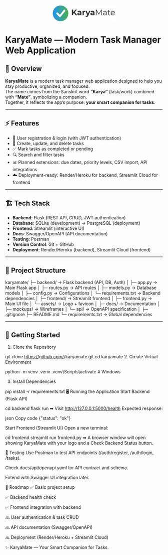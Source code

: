 <p align="center">
  <img src="frontend/assets/logo.png" alt="KaryaMate Logo" width="200"/>
</p>

# KaryaMate — Modern Task Manager Web Application

## 📌 Overview
**KaryaMate** is a modern task manager web application designed to help you stay productive, organized, and focused.  
The name comes from the Sanskrit word **“Karya”** (task/work) combined with **“Mate”**, symbolizing a companion.  
Together, it reflects the app’s purpose: **your smart companion for tasks**.

---

## ⚡ Features
- 🔑 User registration & login (with JWT authentication)  
- 📝 Create, update, and delete tasks  
- ✅ Mark tasks as completed or pending  
- 🔍 Search and filter tasks  
- 📊 Planned extensions: due dates, priority levels, CSV import, API integrations  
- ☁️ Deployment-ready: Render/Heroku for backend, Streamlit Cloud for frontend  

---

## 🏗️ Tech Stack
- **Backend**: Flask (REST API, CRUD, JWT authentication)  
- **Database**: SQLite (development) → PostgreSQL (deployment)  
- **Frontend**: Streamlit (interactive UI)  
- **Docs**: Swagger/OpenAPI (API documentation)  
- **Testing**: Postman  
- **Version Control**: Git + GitHub  
- **Deployment**: Render/Heroku (backend), Streamlit Cloud (frontend)  

---

## 📂 Project Structure
karyamate/
├─ backend/ → Flask backend (API, DB, Auth)
│ ├─ app.py → Main Flask app
│ ├─ routes.py → API routes
│ ├─ models.py → Database models
│ ├─ config.py → Configurations
│ └─ requirements.txt → Backend dependencies
│
├─ frontend/ → Streamlit frontend
│ ├─ frontend.py → Main UI file
│ └─ assets/ → Logo + favicon
│
├─ docs/ → Documentation
│ ├─ mockups/ → Wireframes
│ └─ api/ → OpenAPI specification
│
├─ .gitignore
├─ README.md
└─ requirements.txt → Global dependencies



---

## 🚀 Getting Started

1. Clone the Repository

git clone https://github.com/<your-username>/karyamate.git
cd karyamate
2. Create Virtual Environment

python -m venv .venv
.venv\Scripts\activate   # Windows

3. Install Dependencies

pip install -r requirements.txt
🖥️ Running the Application
Start Backend (Flask API)

cd backend
flask run
➡ Visit http://127.0.0.1:5000/health
Expected response:

json
Copy code
{"status": "ok"}

Start Frontend (Streamlit UI)
Open a new terminal:


cd frontend
streamlit run frontend.py
➡ A browser window will open showing KaryaMate with your logo and a Check Backend Status button.

🧪 Testing
Use Postman to test API endpoints (/auth/register, /auth/login, /tasks).

Check docs/api/openapi.yaml for API contract and schema.

Extend with Swagger UI integration later.

📜 Roadmap
✅ Basic project setup

✅ Backend health check

✅ Frontend integration with backend

🔜 User authentication & task CRUD

🔜 API documentation (Swagger/OpenAPI)

🔜 Deployment (Render/Heroku + Streamlit Cloud)



✨ KaryaMate — Your Smart Companion for Tasks.